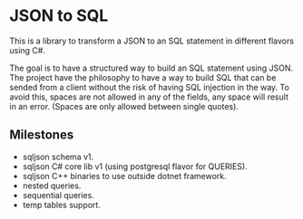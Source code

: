 # JSON to SQL

This is a library to transform a JSON to an SQL statement in different flavors using C#.

The goal is to have a structured way to build an SQL statement using JSON. The project have the philosophy to have a way to build SQL that can be sended from a client without the risk of having SQL injection in the way. To avoid this, spaces are not allowed in any of the fields, any space will result in an error. (Spaces are only allowed between single quotes).

## Milestones

- sqljson schema v1.
- sqljson C# core lib v1 (using postgresql flavor for QUERIES).
- sqljson C++ binaries to use outside dotnet framework.
- nested queries.
- sequential queries.
- temp tables support.
